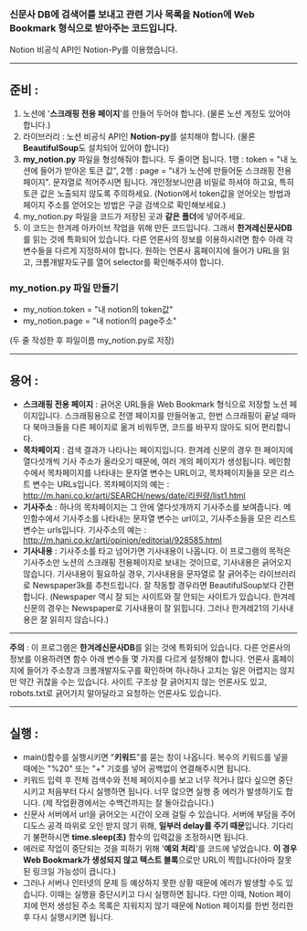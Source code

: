 ### 신문사 DB에 검색어를 보내고 관련 기사 목록을 Notion에 Web Bookmark 형식으로 받아주는 코드입니다.

Notion 비공식 API인 Notion-Py를 이용했습니다.

---

## 준비 :

1. 노션에 '**스크래핑 전용 페이지**'를 만들어 두어야 합니다. (물론 노션 계정도 있어야 합니다.)
2. 라이브러리 : 노션 비공식 API인 **Notion-py**를 설치해야 합니다. (물론 **BeautifulSoup**도 설치되어 있어야 합니다)
3. **my_notion.py** 파일을 형성해줘야 합니다. 두 줄이면 됩니다. 1행 : token = "내 노션에 들어가 받아온 토큰 값", 2행 : page = "내가 노션에 만들어둔 스크래핑 전용 페이지". 문자열로 적어주시면 됩니다. 개인정보니만큼 비밀로 하셔야 하고요, 특히 토큰 값은 노출되지 않도록 주의하세요. (Notion에서 token값을 얻어오는 방법과 페이지 주소를 얻어오는 방법은 구글 검색으로 확인해보세요.)
4. my_notion.py 파일을 코드가 저장된 곳과 **같은 폴더**에 넣어주세요.
5. 이 코드는 한겨레 아카이브 작업을 위해 만든 코드입니다. 그래서 **한겨레신문사DB**를 읽는 것에 특화되어 있습니다. 다른 언론사의 정보를 이용하시려면 함수 아래 각 변수들을 다르게 지정하셔야 합니다. 원하는 언론사 홈페이지에 들어가 URL을 읽고, 크롬개발자도구를 열어 selector를 확인해주셔야 합니다.


### my_notion.py 파일 만들기
+ my_notion.token = "내 notion의 token값"
+ my_notion.page = "내 notion의 page주소"

(두 줄 작성한 후 파일이름 my_notion.py로 저장)

---

## 용어 :

+ **스크래핑 전용 페이지** : 긁어온 URL들을 Web Bookmark 형식으로 저장할 노션 페이지입니다. 스크래핑용으로 전영 페이지를 만들어놓고, 한번 스크래핑이 끝날 때마다 북마크들을 다른 페이지로 옮겨 비워두면, 코드를 바꾸지 않아도 되어 편리합니다.
+ **목차페이지** : 검색 결과가 나타나는 페이지입니다. 한겨레 신문의 경우 한 페이지에 열다섯개씩 기사 주소가 올라오기 때문에, 여러 개의 페이지가 생성됩니다. 메인함수에서 목차페이지를 나타내는 문자열 변수는 URL이고, 목차페이지들을 모은 리스트 변수는 URLs입니다. 목차페이지의 예는 : <http://m.hani.co.kr/arti/SEARCH/news/date/리원량/list1.html>
+ **기사주소** : 하나의 목차페이지는 그 안에 열다섯개까지 기사주소를 보여줍니다. 메인함수에서 기사주소를 나타내는 문자열 변수는 url이고, 기사주소들을 모은 리스트 변수는 urls입니다. 기사주소의 예는 : <http://m.hani.co.kr/arti/opinion/editorial/928585.html>
+ **기사내용** : 기사주소를 타고 넘어가면 기사내용이 나옵니다. 이 프로그램의 목적은 기사주소만 노션의 스크래핑 전용페이지로 보내는 것이므로, 기사내용은 긁어오지 않습니다. 기사내용이 필요하실 경우, 기사내용을 문자열로 잘 긁어주는 라이브러리로 Newspaper3k를 추천드립니다. 잘 작동할 경우라면 BeautifulSoup보다 간편합니다. (Newspaper 역시 잘 되는 사이트와 잘 안되는 사이트가 있습니다. 한겨레 신문의 경우는 Newspaper로 기사내용이 잘 읽힙니다. 그러나 한겨레21의 기사내용은 잘 읽히지 않습니다.)

---

**주의** : 이 프로그램은 **한겨레신문사DB**를 읽는 것에 특화되어 있습니다. 다른 언론사의 정보를 이용하려면 함수 아래 변수들 몇 가지를 다르게 설정해야 합니다. 언론사 홈페이지에 들어가 주소창과 크롬개발자도구를 확인하며 하나하나 고치는 일은 어렵지는 않지만 약간 귀찮을 수는 있습니다. 사이트 구조상 잘 긁어지지 않는 언론사도 있고, robots.txt로 긁어가지 말아달라고 요청하는 언론사도 있습니다.

---

## 실행 :

+ main()함수를 실행시키면 "**키워드**"를 묻는 창이 나옵니다. 복수의 키워드를 넣을 때에는 "%20" 또는 "+" 기호를 넣어 공백없이 연결해주시면 됩니다.
+ 키워드 입력 후 전체 검색수와 전체 페이지수를 보고 너무 적거나 많다 싶으면 중단시키고 처음부터 다시 실행하면 됩니다. 너무 많으면 실행 중 에러가 발생하기도 합니다. (제 작업환경에서는 수백건까지는 잘 돌아갔습니다.)
+ 신문사 서버에서 url을 긁어오는 시간이 오래 걸릴 수 있습니다. 서버에 부담을 주어 디도스 공격 따위로 오인 받지 않기 위해, **일부러 delay를 주기 때문**입니다. 기다리기 불편하시면 **time.sleep(초)** 함수의 입력값을 조정하시면 됩니다.
+ 에러로 작업이 중단되는 것을 피하기 위해 '**예외 처리**'를 코드에 넣었습니다. **이 경우 Web Bookmark가 생성되지 않고 텍스트 블록**으로만 URL이 찍힙니다(아마 잘못된 링크일 가능성이 큽니다.)
+ 그러나 서버나 인터넷의 문제 등 예상하지 못한 상황 때문에 에러가 발생할 수도 있습니다. 이때는 실행을 중단시키고 다시 실행하면 됩니다. 다만 이때, Notion 페이지에 먼저 생성된 주소 목록은 지워지지 않기 때문에 Notion 페이지를 한번 정리한 후 다시 실행시키면 됩니다.
